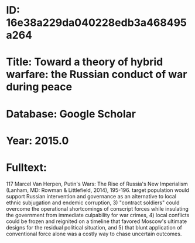 # ID: 16e38a229da040228edb3a468495a264
# Title: Toward a theory of hybrid warfare: the Russian conduct of war during peace
# Database: Google Scholar
# Year: 2015.0
# Fulltext:
117 Marcel Van Herpen, Putin's Wars: The Rise of Russia's New Imperialism (Lanham, MD: Rowman  & Littlefield, 2014), 195-196.
 target population would support Russian intervention and governance as an alternative to local ethnic subjugation and endemic corruption, 3) "contract soldiers" could overcome the operational shortcomings of conscript forces while insulating the government from immediate culpability for war crimes, 4) local conflicts could be frozen and reignited on a timeline that favored Moscow's ultimate designs for the residual political situation, and 5) that blunt application of conventional force alone was a costly way to chase uncertain outcomes.